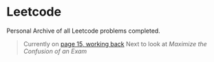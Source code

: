 # Leetcode
Personal Archive of all Leetcode problems completed. 

> Currently on [page 15, working back](https://leetcode.com/submissions/#/15)
> Next to look at _Maximize the Confusion of an Exam_
